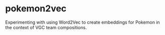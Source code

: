 # pokemon2vec
Experimenting with using Word2Vec to create embeddings for Pokemon in the context of VGC team compositions.
